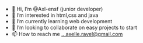 - 👋 Hi, I’m @Axl-ensf (junior developer)
- 👀 I’m interested in html,css and java
- 🌱 I’m currently learning web development
- 💞️ I’m looking to collaborate on easy projects to start
- 📫 How to reach me ...axelle.ravel@gmail.com

<!---
Axl-ensf/Axl-ensf is a ✨ special ✨ repository because its `README.md` (this file) appears on your GitHub profile.
You can click the Preview link to take a look at your changes.
--->
